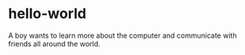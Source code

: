 # hello-world
A boy wants to learn more about the computer and communicate with friends all around the world.
